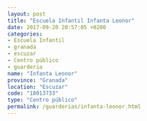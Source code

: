 ```yaml
---
layout: post
title: "Escuela Infantil Infanta Leonor"
date: 2017-09-20 20:57:05 +0200
categories:
- Escuela Infantil
- granada
- escuzar
- Centro público
- guarderia
name: "Infanta Leonor"
province: "Granada"
location: "Escuzar"
code: "18013733"
type: "Centro público"
permalink: /guarderias/infanta-leonor.html
---
```

